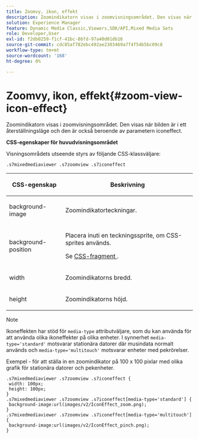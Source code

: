 ```yaml
---
title: Zoomvy, ikon, effekt
description: Zoomindikatorn visas i zoomvisningsområdet. Den visas när bilden är i ett återställningsläge och den är också beroende av parametern iconeffect.
solution: Experience Manager
feature: Dynamic Media Classic,Viewers,SDK/API,Mixed Media Sets
role: Developer,User
exl-id: f2db0259-f1cf-41bc-86fd-97a40d01db16
source-git-commit: cdc85af782ebc492ae2303469a7f4f54b5bc09c8
workflow-type: tm+mt
source-wordcount: '168'
ht-degree: 0%

---
```


# Zoomvy, ikon, effekt{#zoom-view-icon-effect}

Zoomindikatorn visas i zoomvisningsområdet. Den visas när bilden är i ett återställningsläge och den är också beroende av parametern iconeffect.

<!--<a id="section_061E550C1C1D4DB2BD663A898895B38C"></a>-->

**CSS-egenskaper för huvudvisningsområdet**

Visningsområdets utseende styrs av följande CSS-klassväljare:

```
.s7mixedmediaviewer .s7zoomview .s7iconeffect
```

<table id="table_94EE3F5BBE4547C0B4943471CEE7EDE4"> 
 <thead> 
  <tr> 
   <th colname="col1" class="entry"> <p> CSS-egenskap </p> </th> 
   <th colname="col2" class="entry"> <p>Beskrivning </p> </th> 
  </tr> 
 </thead>
 <tbody> 
  <tr> 
   <td colname="col1"> <p> <span class="codeph"> background-image </span> </p> </td> 
   <td colname="col2"> <p> Zoomindikatorteckningar. </p> </td> 
  </tr> 
  <tr> 
   <td colname="col1"> <p> <span class="codeph"> background-position </span> </p> </td> 
   <td colname="col2"> <p> Placera inuti en teckningssprite, om CSS-sprites används. </p> <p>Se <a href="../../../c-html5-s7-aem-asset-viewers/c-html5-mixedmedia-viewer-about/c-html5-mixedmedia-viewer-customizingviewer/c-html5-mixedmedia-viewer-customizingviewer.md#section-209a43dfbddf4fc589e79cddaf233f50" format="dita" scope="local"> CSS-fragment </a>. </p> </td> 
  </tr> 
  <tr> 
   <td colname="col1"> <p> <span class="codeph"> width </span> </p> </td> 
   <td colname="col2"> <p>Zoomindikatorns bredd. </p> </td> 
  </tr> 
  <tr> 
   <td colname="col1"> <p> <span class="codeph"> height </span> </p> </td> 
   <td colname="col2"> <p>Zoomindikatorns höjd. </p> </td> 
  </tr> 
 </tbody> 
</table>

>[!NOTE]
>
>Ikoneffekten har stöd för `media-type` attributväljare, som du kan använda för att använda olika ikoneffekter på olika enheter. I synnerhet `media-type='standard'` motsvarar stationära datorer där musindata normalt används och `media-type='multitouch'` motsvarar enheter med pekrörelser.

Exempel - för att ställa in en zoomindikator på 100 x 100 pixlar med olika grafik för stationära datorer och pekenheter.

```
.s7mixedmediaviewer .s7zoomview .s7iconeffect { 
 width: 100px; 
 height: 100px; 
} 
.s7mixedmediaviewer .s7zoomview .s7iconeffect[media-type='standard'] { 
 background-image:url(images/v2/IconEffect_zoom.png); 
} 
.s7mixedmediaviewer .s7zoomview .s7iconeffect[media-type='multitouch'] { 
 background-image:url(images/v2/IconEffect_pinch.png); 
}
```
